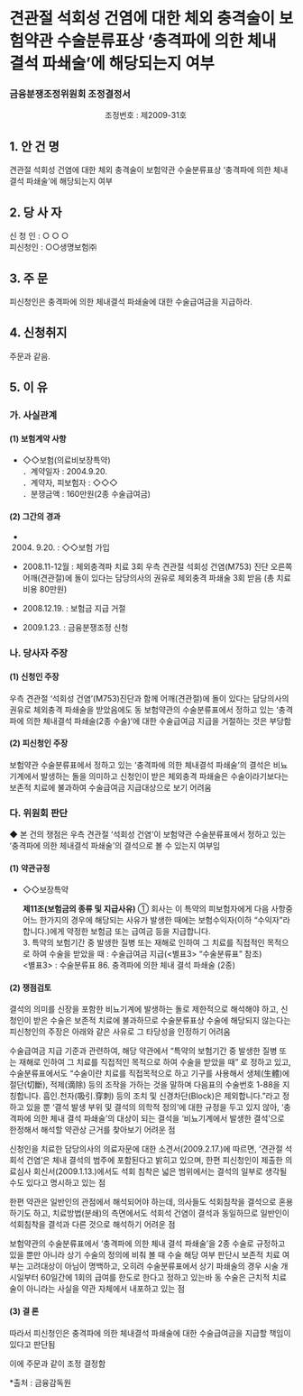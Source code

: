 
# 견관절 석회성 건염에 대한 체외 충격술이 보험약관 수술분류표상 ‘충격파에 의한 체내 결석 파쇄술’에 해당되는지 여부


 ### 금융분쟁조정위원회 조정결정서 

&nbsp;&nbsp;&nbsp;&nbsp;&nbsp;&nbsp;&nbsp;&nbsp;&nbsp;&nbsp; &nbsp;&nbsp;&nbsp;&nbsp;&nbsp;&nbsp;&nbsp;&nbsp;&nbsp;&nbsp; &nbsp;&nbsp;&nbsp;&nbsp;&nbsp;&nbsp;&nbsp;&nbsp;&nbsp;&nbsp; &nbsp;&nbsp;&nbsp;&nbsp;&nbsp;&nbsp;&nbsp;&nbsp;&nbsp;&nbsp;조정번호 : 제2009-31호

## 1. 안 건 명 
견관절 석회성 건염에 대한 체외 충격술이 보험약관 수술분류표상 ‘충격파에 의한 체내 결석 파쇄술’에 해당되는지 여부

## 2. 당 사 자 
신 청 인  :  ○ ○ ○<br>
피신청인  :  ○○생명보험㈜

## 3. 주    문
피신청인은 충격파에 의한 체내결석 파쇄술에 대한 수술급여금을 지급하라.  

## 4. 신청취지 
주문과 같음.

## 5. 이   유 
### 가. 사실관계 
#### (1) 보험계약 사항 

* ◇◇보험(의료비보장특약)<br>
  ．계약일자 : 2004.9.20.<br> 
  ．계약자, 피보험자 : ◇◇◇<br>
  ．분쟁금액 : 160만원(2종 수술급여금)

#### (2) 그간의 경과<br>
- 2004. 9.20. :  ◇◇보험 가입
- 2008.11-12월 : 체외충격파 치료 3회 
                  우측 견관절 석회성 건염(M753) 진단
                  오른쪽 어깨(견관절)에 돌이 있다는 담당의사의 권유로 체외충격 파쇄술 3회 받음 (총 치료비용 80만원)

- 2008.12.19. :  보험금 지급 거절
- 2009.1.23.  :  금융분쟁조정 신청

### 나. 당사자 주장 

#### (1) 신청인 주장 
우측 견관절 ‘석회성 건염’(M753)진단과 함께 어깨(견관절)에 돌이 있다는 담당의사의 권유로 체외충격 파쇄술을 받았음에도 동 보험약관의 수술분류표에서 정하고 있는 ‘충격파에 의한 체내결석 파쇄술(2종 수술)’에 대한 수술급여금 지급을 거절하는 것은 부당함

#### (2) 피신청인 주장
보험약관 수술분류표에서 정하고 있는 ‘충격파에 의한 체내결석 파쇄술’의 결석은 비뇨기계에서 발생하는 돌을 의미하고 신청인이 받은 체외충격 파쇄술은 수술이라기보다는 보존적 치료에 불과하여 수술급여금 지급대상으로 보기 어려움

### 다. 위원회 판단
◆ 본 건의 쟁점은 우측 견관절 ‘석회성 건염’이 보험약관 수술분류표에서 정하고 있는 ‘충격파에 의한 체내결석 파쇄술’의 결석으로 볼 수 있는지 여부임

#### (1) 약관규정  

* ◇◇보장특약

  **제11조(보험금의 종류 및 지급사유)** ① 회사는 이 특약의 피보험자에게 다음 사항중 어느 한가지의 경우에 해당되는 사유가 발생한 때에는 보험수익자(이하 “수익자”라 합니다.)에게 약정한 보험금 또는 급여금 등을 지급합니다.<br> 3. 특약의 보험기간 중 발생한 질병 또는 재해로 인하여 그 치료를 직접적인 목적으로 하여 수술을 받았을 때 : 수술급여금 지급(<별표3> “수술분류표” 참조)<br> <별표3> : 수술분류표
  86. 충격파에 의한 체내 결석 파쇄술 (2종)

#### (2) 쟁점검토  

결석의 의미를 신장을 포함한 비뇨기계에 발생하는 돌로 제한적으로 해석해야 하고, 신청인이 받은 수술은 보존적 치료에 불과하므로 수술분류표상 수술에 해당되지 않는다는 피신청인의 주장은  아래와 같은 사유로 그 타당성을 인정하기 어려움

수술급여금 지급 기준과 관련하여, 해당 약관에서 “특약의 보험기간 중 발생한 질병 또는 재해로 인하여 그 치료를 직접적인 목적으로 하여 수술을 받았을 때” 로 정하고 있고, 수술분류표에서도 “수술이란 치료를 직접목적으로 하고 기구를 사용해서 생체(生體)에 절단(切斷), 적제(滴除) 등의 조작을 가하는 것을 말하며 다음표의 수술번호 1-88을 지칭합니다. 흡인․천자(吸引․穿刺) 등의 조치 및 신경차단(Block)은 제외합니다.”라고 정하고 있을 뿐 ‘결석 발생 부위 및 결석의 의학적 정의’에 대한 규정을 두고 있지 않아, ‘충격파에 의한 체내 결석 파쇄술’의 대상이 되는 결석을 ‘비뇨기계에서 발생한 결석’으로 한정해서 해석할 약관상 근거를 찾아보기 어려운 점

신청인을 치료한 담당의사의 의료자문에 대한 소견서(2009.2.17.)에 따르면, ‘견관절 석회석 건염’은 체내 결석의 범주에 포함된다고 밝히고 있으며, 한편 피신청인이 제출한 의료심사 회신서(2009.1.13.)에서도 석회 침착은 넓은 범위에서는 결석의 일부로 생각될 수도 있다고 명시하고 있는 점

한편 약관은 일반인의 관점에서 해석되어야 하는데, 의사들도 석회침착을 결석으로 혼용하기도 하고, 치료방법(분쇄)의 측면에서도 석회석 건염이 결석과 동일하므로 일반인이 석회침착을 결석과 다른 것으로 해석하기 어려운 점 

보험약관의 수술분류표에서 ‘충격파에 의한 체내 결석 파쇄술’을 2종 수술로 규정하고 있을 뿐만 아니라 상기 수술의 정의에 비춰 볼 때 수술 해당 여부 판단시 보존적 치료 여부는 고려대상이 아님이 명백하고, 오히려 수술분류표에서 상기 파쇄술의 경우 시술 개시일부터 60일간에 1회의 급여를 한도로 한다고 정하고 있는바 동 수술은 근치적 치료술이 아니라는 사실을 약관 자체에서 내포하고 있는 점


#### (3) 결 론

따라서 피신청인은 충격파에 의한 체내결석 파쇄술에 대한 수술급여금을 지급할 책임이 있다고 판단됨 

이에 주문과 같이 조정 결정함  

*출처 : 금융감독원